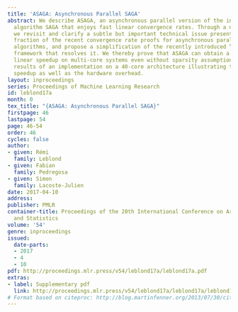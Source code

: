 ```yaml
---
title: 'ASAGA: Asynchronous Parallel SAGA'
abstract: We describe ASAGA, an asynchronous parallel version of the incremental gradient
  algorithm SAGA that enjoys fast linear convergence rates. Through a novel perspective,
  we revisit and clarify a subtle but important technical issue present in a large
  fraction of the recent convergence rate proofs for asynchronous parallel optimization
  algorithms, and propose a simplification of the recently introduced “perturbed iterate”
  framework that resolves it. We thereby prove that ASAGA can obtain a theoretical
  linear speedup on multi-core systems even without sparsity assumptions. We present
  results of an implementation on a 40-core architecture illustrating the practical
  speedup as well as the hardware overhead.
layout: inproceedings
series: Proceedings of Machine Learning Research
id: leblond17a
month: 0
tex_title: "{ASAGA: Asynchronous Parallel SAGA}"
firstpage: 46
lastpage: 54
page: 46-54
order: 46
cycles: false
author:
- given: Rémi
  family: Leblond
- given: Fabian
  family: Pedregosa
- given: Simon
  family: Lacoste-Julien
date: 2017-04-10
address: 
publisher: PMLR
container-title: Proceedings of the 20th International Conference on Artificial Intelligence
  and Statistics
volume: '54'
genre: inproceedings
issued:
  date-parts:
  - 2017
  - 4
  - 10
pdf: http://proceedings.mlr.press/v54/leblond17a/leblond17a.pdf
extras:
- label: Supplementary pdf
  link: http://proceedings.mlr.press/v54/leblond17a/leblond17a/leblond17a-supp.pdf
# Format based on citeproc: http://blog.martinfenner.org/2013/07/30/citeproc-yaml-for-bibliographies/
---
```

